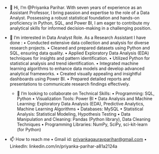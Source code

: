 - 👋 Hi, I’m @Priyanka Parihar. With seven years of experience as an Assistant Professor, I bring passion and expertise to the role of a Data Analyst.
      Possessing a robust statistical foundation and hands-on proficiency in Python, SQL, and Power BI, I am eager to contribute my analytical skills
      for informed decision-making in a challenging position.
  
- 👀 I’m interested in Data Analyst Role. As a Research Assistant I have done :
        •	Conducted extensive data collection and analysis for diverse research projects.
        •	Cleaned and prepared datasets using Python and SQL, ensuring data quality.
        •	Applied Exploratory Data Analysis (EDA) techniques for insights and pattern identification.
        •	Utilized Python for statistical analysis and trend identification.
        •	Integrated machine learning algorithms to enhance data models and develop advanced analytical frameworks.
        •	Created visually appealing and insightful dashboards using Power BI.
        •	Prepared detailed reports and presentations to communicate research findings effectively.

  - 💞️ I’m looking to collaborate on
        Technical Skills: 
        •	Programming: SQL, Python
        •	Visualization Tools: Power BI
        •	Data Analysis and Machine Learning: Exploratory Data Analysis (EDA), Predictive Analytics, Machine Learning Algorithms
        •	Databases: MySQL
        •	Statistical Analysis: Statistical Modeling, Hypothesis Testing
        •	Data Manipulation and Cleaning: Pandas (Python library), Data Cleaning Techniques
        •	Programming Libraries: NumPy, SciPy, sci-kit-learn (for Python)
    
- 📫 How to reach me
         •	Gmail id: priyankagauravparihar@gmail.com
         •	LinkedIn:	linkedin.com/in/priyanka-parihar-a81a2124a
  
 
<!---
PriyankaGauravParihar/PriyankaGauravParihar is a ✨ special ✨ repository because its `README.md` (this file) appears on your GitHub profile.
You can click the Preview link to take a look at your changes.
--->
